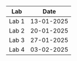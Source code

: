 | Lab   | Date       |
| ----- | ---------- |
| Lab 1 | 13-01-2025 |
| Lab 2 | 20-01-2025 |
| Lab 3 | 27-01-2025 |
| Lab 4 | 03-02-2025 |
